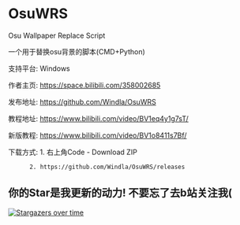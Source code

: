 # OsuWRS
Osu Wallpaper Replace Script

一个用于替换osu背景的脚本(CMD+Python)

支持平台: Windows

作者主页: https://space.bilibili.com/358002685

发布地址: https://github.com/Windla/OsuWRS

教程地址: https://www.bilibili.com/video/BV1eq4y1g7sT/

新版教程: https://www.bilibili.com/video/BV1o8411s7Bf/

下载方式: 1. 右上角Code - Download ZIP

          2. https://github.com/Windla/OsuWRS/releases




## 你的Star是我更新的动力! 不要忘了去b站关注我(
[![Stargazers over time](https://starchart.cc/Windla/OsuWRS.svg)](https://starchart.cc/Windla/OsuWRS)
